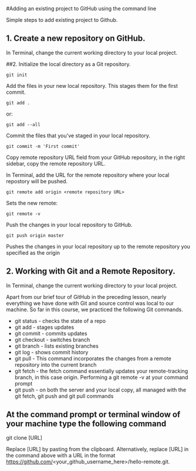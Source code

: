 #Adding an existing project to GitHub using the command line

Simple steps to add existing project to Github.

## 1. Create a new repository on GitHub.
In Terminal, change the current working directory to your local project.

##2. Initialize the local directory as a Git repository.

	git init
	
Add the files in your new local repository. This stages them for the first commit.

	git add .

or:
	
	git add --all

Commit the files that you've staged in your local repository.

	git commit -m 'First commit'


Copy remote repository URL field from your GitHub repository, in the right sidebar, copy the remote repository URL.

In Terminal, add the URL for the remote repository where your local repostory will be pushed.

	git remote add origin <remote repository URL>
	
Sets the new remote:
	
	git remote -v

Push the changes in your local repository to GitHub.

	git push origin master

Pushes the changes in your local repository up to the remote repository you specified as the origin

## 2. Working with Git and a Remote Repository.
In Terminal, change the current working directory to your local project.

Apart from our brief tour of GitHub in the preceding lesson, nearly everything we have done with Git and source control was local to our machine. So far in this course, we practiced the following Git commands.

* git status - checks the state of a repo
* git add - stages updates
* git commit - commits updates
* git checkout - switches branch
* git branch - lists existing branches
* git log - shows commit history
* git pull - This command incorporates the changes from a remote repository into the current branch
* git fetch - the fetch command essentially updates your remote-tracking branch, in this case origin. Performing a git remote -v at your command prompt
* git push - on both the server and your local copy, all managed with the git fetch, git push and git pull commands


##  At the command prompt or terminal window of your machine type the following command
git clone [URL]

Replace [URL] by pasting from the clipboard. Alternatively, replace [URL] in the command above with a URL in the format https://github.com/<your_github_username_here>/hello-remote.git.
